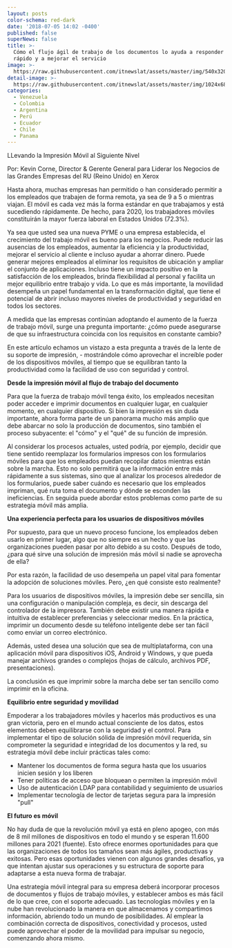 ```yaml
---
layout: posts
color-schema: red-dark
date: '2018-07-05 14:02 -0400'
published: false
superNews: false
title: >-
  Cómo el flujo ágil de trabajo de los documentos lo ayuda a responder más
  rápido y a mejorar el servicio
image: >-
  https://raw.githubusercontent.com/itnewslat/assets/master/img/540x320/Xerox-canales-pg.jpg
detail-image: >-
  https://raw.githubusercontent.com/itnewslat/assets/master/img/1024x680/Xerox-canales-g.jpg
categories:
  - Venezuela
  - Colombia
  - Argentina
  - Perú
  - Ecuador
  - Chile
  - Panama
---
```

LLevando la Impresión Móvil al Siguiente Nivel


Por: Kevin Corne, Director & Gerente General para Liderar los Negocios de las Grandes Empresas del RU (Reino Unido) en Xerox

Hasta ahora, muchas empresas han permitido o han considerado permitir a los empleados que trabajen de forma remota, ya sea de 9 a 5 o mientras viajan. El móvil es cada vez más la forma estándar en que trabajamos y está sucediendo rápidamente. De hecho, para 2020, los trabajadores móviles constituirán la mayor fuerza laboral en Estados Unidos (72.3%).

Ya sea que usted sea una nueva PYME o una empresa establecida, el crecimiento del trabajo móvil es bueno para los negocios. Puede reducir las ausencias de los empleados, aumentar la eficiencia y la productividad, mejorar el servicio al cliente e incluso ayudar a ahorrar dinero. Puede generar mejores empleados al eliminar los requisitos de ubicación y ampliar el conjunto de aplicaciones. Incluso tiene un impacto positivo en la satisfacción de los empleados, brinda flexibilidad al personal y facilita un mejor equilibrio  entre trabajo y vida. Lo que es más importante, la movilidad desempeña un papel fundamental en la transformación digital, que tiene el potencial de abrir incluso mayores niveles de productividad y seguridad en todos los sectores.

A medida que las empresas continúan adoptando el aumento de la fuerza de trabajo móvil, surge una pregunta importante: ¿cómo puede asegurarse de que su infraestructura coincida con los requisitos en constante cambio?

En este artículo echamos un vistazo a esta pregunta a través de la lente de su soporte de impresión, - mostrándole cómo aprovechar el increíble poder de los dispositivos móviles, al tiempo que se equilibran tanto  la productividad como la facilidad de uso con seguridad y control.

**Desde la impresión móvil al flujo de trabajo del documento**

Para que la fuerza de trabajo móvil tenga éxito, los empleados necesitan poder acceder e imprimir documentos en cualquier lugar, en cualquier momento, en cualquier dispositivo. Si bien la impresión es sin duda importante, ahora forma parte de un panorama mucho más amplio que debe abarcar no solo la producción de documentos, sino también el proceso subyacente: el "cómo" y el "qué" de su función de impresión.

Al considerar los procesos actuales, usted podría, por ejemplo, decidir que tiene sentido reemplazar los formularios impresos con los formularios móviles para que los empleados puedan recopilar datos mientras están sobre la marcha. Esto no solo permitirá que la información entre más rápidamente a sus sistemas, sino que al analizar los procesos alrededor de los formularios, puede saber cuándo es necesario que los empleados impriman, qué ruta toma el documento y dónde se esconden las ineficiencias. En seguida puede abordar estos problemas como parte de su estrategia móvil más amplia.

**Una experiencia perfecta  para los usuarios de dispositivos móviles**

Por supuesto, para que un nuevo proceso funcione, los empleados deben usarlo en primer lugar, algo que no siempre es un hecho y que las organizaciones pueden pasar por alto debido a su costo. Después de todo, ¿para qué sirve una solución de impresión más móvil si nadie se aprovecha de ella?

Por esta razón, la facilidad de uso desempeña un papel vital para fomentar la adopción de soluciones móviles. Pero, ¿en qué consiste esto realmente?

Para los usuarios de dispositivos móviles, la impresión debe ser sencilla, sin una configuración o manipulación compleja, es decir, sin descarga del controlador de la impresora. También debe existir una manera rápida e intuitiva de establecer preferencias y seleccionar medios. En la práctica, imprimir un documento desde su teléfono inteligente debe ser tan fácil como enviar un correo electrónico.

Además, usted desea una solución que sea de multiplataforma, con una aplicación móvil para dispositivos iOS, Android y Windows, y que pueda manejar archivos grandes o complejos (hojas de cálculo, archivos PDF, presentaciones).

La conclusión es que imprimir sobre la marcha  debe ser tan sencillo como imprimir en la oficina.

**Equilibrio entre seguridad y movilidad**

Empoderar a los trabajadores móviles y hacerlos más productivos es una gran victoria, pero en el mundo actual consciente de los datos, estos elementos deben equilibrarse con la seguridad y el control. Para implementar el tipo de solución sólida de impresión móvil requerida, sin comprometer la seguridad e integridad de los documentos y la red, su estrategia móvil debe incluir prácticas tales como:

- Mantener los documentos de forma segura hasta que los usuarios inicien sesión y los liberen
- Tener políticas de acceso que bloquean o permiten la impresión móvil
- Uso de autenticación LDAP para contabilidad y seguimiento de usuarios
- Implementar tecnología de lector de tarjetas segura para la impresión "pull"

**El futuro es móvil**

No hay duda de que la revolución móvil ya está en pleno apogeo, con más de 8 mil millones de dispositivos en todo el mundo y se esperan 11.600 millones para 2021 (fuente). Esto ofrece enormes oportunidades para que las organizaciones de todos los tamaños sean más ágiles, productivas y exitosas. Pero esas oportunidades vienen con algunos grandes desafíos, ya que intentan ajustar sus operaciones y su estructura de soporte para adaptarse a esta nueva forma de trabajar.

Una estrategia móvil integral para su empresa deberá incorporar procesos de documentos y flujos de trabajo móviles, y establecer ambos es más fácil de lo que cree, con el soporte adecuado.
Las tecnologías móviles y en la nube han revolucionado la manera en que almacenamos y compartimos información, abriendo todo un mundo de posibilidades. Al emplear la combinación correcta de dispositivos, conectividad y procesos, usted puede aprovechar el poder de la movilidad para impulsar su negocio, comenzando ahora mismo.

